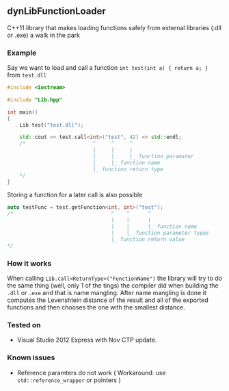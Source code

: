 ## dynLibFunctionLoader

C++11 library that makes loading functions safely from external libraries (.dll or .exe) a walk in the park

### Example

Say we want to load and call a function `int test(int a) { return a; }` from `test.dll`

```C++
#include <iostream>

#include "Lib.hpp"

int main()
{
    Lib test("test.dll");

    std::cout << test.call<int>("test", 42) << std::endl;
    /*                      ^     ^     ^
                            |     |     |
                            |     |     |_ function paramater
                            |     |_ function name
                            |_ function return type
    */
}
```

Storing a function for a later call is also possible

```C++
auto testFunc = test.getFunction<int, int>("test");
/*                                ^    ^      ^
                                  |    |      |
                                  |    |      |_ function name
                                  |    |_ function parameter types
                                  |_ function return value
*/
```

### How it works
When calling `Lib.call<ReturnType>("FunctionName")` the library will try to do the same thing (well, only 1 of the tings) the compiler did when building the `.dll` or `.exe` and that is name mangling.
After name mangling is done it computes the Levenshtein distance of the result and all of the exported functions and then chooses the one with the smallest distance.

### Tested on
- Visual Studio 2012 Express with Nov CTP update.

### Known issues
- Reference paramters do not work ( Workaround: use `std::reference_wrapper` or pointers )
